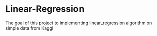 # Linear-Regression
The goal of this project to implementing linear_regression algorithm on simple data from Kaggl
